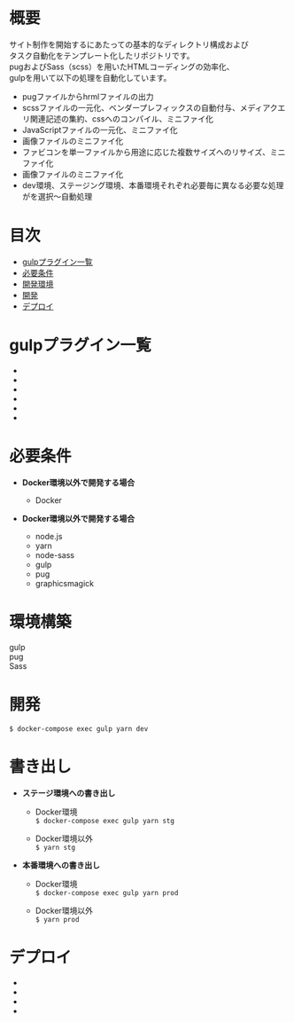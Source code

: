 #  概要

サイト制作を開始するにあたっての基本的なディレクトリ構成および     
タスク自動化をテンプレート化したリポジトリです。   
pugおよびSass（scss）を用いたHTMLコーディングの効率化、     
gulpを用いて以下の処理を自動化しています。


+   pugファイルからhrmlファイルの出力
+   scssファイルの一元化、ベンダープレフィックスの自動付与、メディアクエリ関連記述の集約、cssへのコンパイル、ミニファイ化
+   JavaScriptファイルの一元化、ミニファイ化
+   画像ファイルのミニファイ化
+   ファビコンを単一ファイルから用途に応じた複数サイズへのリサイズ、ミニファイ化
+   画像ファイルのミニファイ化
+   dev環境、ステージング環境、本番環境それぞれ必要毎に異なる必要な処理がを選択〜自動処理

# 目次  

+  [gulpプラグイン一覧](#gulpプラグイン一覧)  
+  [必要条件](#必要条件)  
+  [開発環境](#開発環境)  
+  [開発](#開発)  
+  [デプロイ](#デプロイ)  

# gulpプラグイン一覧
+ 
+
+
+
+
+

# 必要条件 

+  **Docker環境以外で開発する場合**  
    - Docker 
  
+  **Docker環境以外で開発する場合**  
    -  node.js  
    -  yarn
    -  node-sass
    -  gulp
    -  pug
    -  graphicsmagick  

# 環境構築  

gulp  
pug  
Sass  

# 開発  
`$ docker-compose exec gulp yarn dev` 
    
# 書き出し  
+ **ステージ環境への書き出し**  
    + Docker環境  
    `$ docker-compose exec gulp yarn stg`   
    
    + Docker環境以外  
    `$ yarn stg`
    
+ **本番環境への書き出し**  
    + Docker環境  
    `$ docker-compose exec gulp yarn prod`    
    
    + Docker環境以外  
    `$ yarn prod`       
    
# デプロイ  
+   
+   
+   
+   
